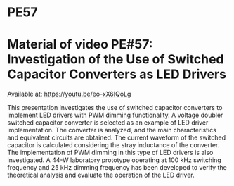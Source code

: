 # PE57

# Material of video PE#57: Investigation of the Use of Switched Capacitor Converters as LED Drivers

Available at: https://youtu.be/eo-xX6IQoLg

This presentation investigates the use of switched capacitor converters to implement LED drivers with PWM dimming functionality. A voltage doubler switched capacitor converter is selected as an example of LED driver implementation. The converter is analyzed, and the main characteristics and equivalent circuits are obtained. The current waveform of the switched capacitor is calculated considering the stray inductance of the converter. The implementation of PWM dimming in this type of LED drivers is also investigated. A 44-W laboratory prototype operating at 100 kHz switching frequency and 25 kHz dimming frequency has been developed to verify the theoretical analysis and evaluate the operation of the LED driver.
